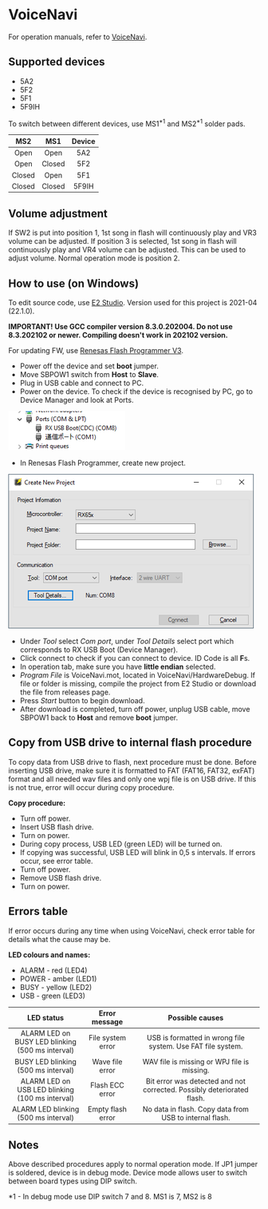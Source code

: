 # VoiceNavi
For operation manuals, refer to [VoiceNavi](http://www.voicenavi.co.jp/).

## Supported devices

- 5A2
- 5F2
- 5F1
- 5F9IH

To switch between different devices, use MS1<sup>*1</sup> and MS2<sup>*1</sup> solder pads.

MS2 | MS1 | Device
:---: | :---: | :---:
Open | Open | 5A2
Open | Closed | 5F2
Closed | Open | 5F1
Closed | Closed | 5F9IH

## Volume adjustment

If SW2 is put into position 1, 1st song in flash will continuously play and VR3 volume can be adjusted. If position 3 is selected, 1st song in flash will continuously play and VR4 volume can be adjusted. This can be used to adjust volume. Normal operation mode is position 2.

## How to use (on Windows)
To edit source code, use [E2 Studio](https://www.renesas.com/us/en/software-tool/e-studio). Version used for this project is 2021-04 (22.1.0).

**IMPORTANT! Use GCC compiler version 8.3.0.202004. Do not use 8.3.202102 or newer. Compiling doesn't work in 202102 version.**

For updating FW, use [Renesas Flash Programmer V3](https://www.renesas.com/us/en/software-tool/renesas-flash-programmer-programming-gui#download).
 - Power off the device and set **boot** jumper.
 - Move SBPOW1 switch from **Host** to **Slave**.
 - Plug in USB cable and connect to PC.
 - Power on the device. To check if the device is recognised by PC, go to Device Manager and look at Ports.

 ![device manager](Images/Ports.png)
 - In Renesas Flash Programmer, create new project.

 ![new project](Images/RFP_new_project.png)

 - Under *Tool* select *Com port*, under *Tool Details* select port which corresponds to RX USB Boot (Device Manager).
 - Click connect to check if you can connect to device. ID Code is all **F**s.
 - In operation tab, make sure you have **little endian** selected.
 - *Program File* is VoiceNavi.mot, located in VoiceNavi/HardwareDebug. If file or folder is missing, compile the project from E2 Studio or download the file from releases page.
 - Press *Start* button to begin download.
 - After download is completed, turn off power, unplug USB cable, move SBPOW1 back to **Host** and remove **boot** jumper.

## Copy from USB drive to internal flash procedure
To copy data from USB drive to flash, next procedure must be done. Before inserting USB drive, make sure it is formatted to FAT (FAT16, FAT32, exFAT) format and all needed wav files and only one wpj file is on USB drive. If this is not true, error will occur during copy procedure.

**Copy procedure:**
- Turn off power.
- Insert USB flash drive.
- Turn on power.
- During copy process, USB LED (green LED) will be turned on.
- If copying was successful, USB LED will blink in 0,5 s intervals. If errors occur, see error table.
- Turn off power.
- Remove USB flash drive.
- Turn on power.

## Errors table
If error occurs during any time when using VoiceNavi, check error table for details what the cause may be.

**LED colours and names:**
- ALARM - red (LED4)
- POWER - amber (LED1)
- BUSY - yellow (LED2)
- USB - green (LED3)

LED status | Error message | Possible causes
:---: | :---: | :---:
ALARM LED on <br> BUSY LED blinking (500 ms interval) | File system error | USB is formatted in wrong file system. Use FAT file system.
BUSY LED blinking <br> (500 ms interval) | Wave file error | WAV file is missing or WPJ file is missing.
ALARM LED on <br> USB LED blinking (100 ms interval) | Flash ECC error | Bit error was detected and not corrected. Possibly deteriorated flash.
ALARM LED blinking <br> (500 ms interval) | Empty flash error | No data in flash. Copy data from USB to internal flash.

## Notes
Above described procedures apply to normal operation mode. If JP1 jumper is soldered, device is in debug mode. Device mode allows user to switch between board types using DIP switch.

*1 - In debug mode use DIP switch 7 and 8. MS1 is 7, MS2 is 8

